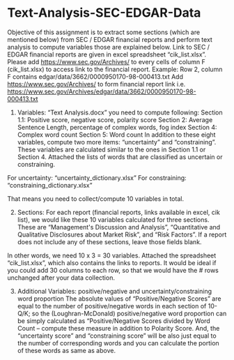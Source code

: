 # Text-Analysis-SEC-EDGAR-Data
Objective of this assignment is to extract some sections (which are mentioned below) from SEC / EDGAR financial reports and perform text analysis to compute variables those are explained below. Link to SEC / EDGAR financial reports are given in excel spreadsheet “cik_list.xlsx”. Please add https://www.sec.gov/Archives/ to every cells of column F (cik_list.xlsx) to access link to the financial report.
Example: Row 2, column F contains edgar/data/3662/0000950170-98-000413.txt
Add https://www.sec.gov/Archives/ to form financial report link
i.e. https://www.sec.gov/Archives/edgar/data/3662/0000950170-98-000413.txt

1) Variables:
“Text Analysis.docx” you need to compute following: Section 1.1: Positive score, negative score, polarity score Section 2: Average Sentence Length, percentage of complex words, fog index Section 4: Complex word count Section 5: Word count   In addition to these eight variables, compute two more items: “uncertainty” and “constraining”. These variables are calculated similar to the ones in Section 1.1 or Section 4. Attached the lists of words that are classified as uncertain or constraining.

For uncertainty: “uncertainty_dictionary.xlsx”
For constraining: “constraining_dictionary.xlsx”

That means you need to collect/compute 10 variables in total.

2) Sections:
For each report (financial reports, links available in excel, cik list), we would like these 10 variables calculated for three sections. These are “Management's Discussion and Analysis”, “Quantitative and Qualitative Disclosures about Market Risk”, and “Risk Factors”. If a report does not include any of these sections, leave those fields blank.

In other words, we need 10 x 3 = 30 variables. Attached the spreadsheet “cik_list.xlsx”, which also contains the links to reports. It would be ideal if you could add 30 columns to each row, so that we would have the # rows unchanged after your data collection.

3) Additional Variables: positive/negative and uncertainty/constraining word proportion
The absolute values of “Positive/Negative Scores” are equal to the number of positive/negative words in each section of 10-Q/K; so the (Loughran-McDonald) positive/negative word proportion can be simply calculated as “Positive/Negative Scores divided by Word Count – compute these measure in addition to Polarity Score.  And, the “uncertainty score” and “constraining score” will be also just equal to the number of corresponding words and you can calculate the portion of these words as same as above.  
